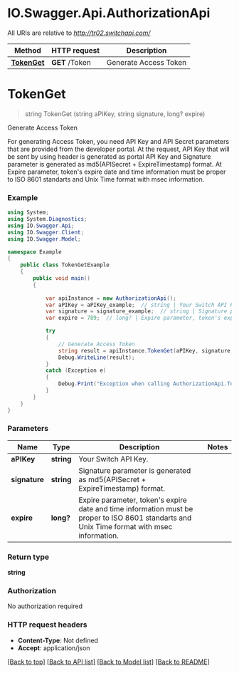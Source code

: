 # IO.Swagger.Api.AuthorizationApi

All URIs are relative to *http://tr02.switchapi.com/*

Method | HTTP request | Description
------------- | ------------- | -------------
[**TokenGet**](AuthorizationApi.md#tokenget) | **GET** /Token | Generate Access Token


<a name="tokenget"></a>
# **TokenGet**
> string TokenGet (string aPIKey, string signature, long? expire)

Generate Access Token

For generating Access Token, you need API Key and API Secret parameters that are provided from the developer portal. At the request, API Key that will be sent by using header is generated as portal API Key and Signature parameter is generated as md5(APISecret + ExpireTimestamp) format. At Expire parameter, token's expire date and time information must be proper to ISO 8601 standarts and Unix Time format with msec information. 

### Example
```csharp
using System;
using System.Diagnostics;
using IO.Swagger.Api;
using IO.Swagger.Client;
using IO.Swagger.Model;

namespace Example
{
    public class TokenGetExample
    {
        public void main()
        {
            
            var apiInstance = new AuthorizationApi();
            var aPIKey = aPIKey_example;  // string | Your Switch API Key.
            var signature = signature_example;  // string | Signature parameter is generated as md5(APISecret + ExpireTimestamp) format.
            var expire = 789;  // long? | Expire parameter, token's expire date and time information must be proper to ISO 8601 standarts and Unix Time format with msec information.

            try
            {
                // Generate Access Token
                string result = apiInstance.TokenGet(aPIKey, signature, expire);
                Debug.WriteLine(result);
            }
            catch (Exception e)
            {
                Debug.Print("Exception when calling AuthorizationApi.TokenGet: " + e.Message );
            }
        }
    }
}
```

### Parameters

Name | Type | Description  | Notes
------------- | ------------- | ------------- | -------------
 **aPIKey** | **string**| Your Switch API Key. | 
 **signature** | **string**| Signature parameter is generated as md5(APISecret + ExpireTimestamp) format. | 
 **expire** | **long?**| Expire parameter, token&#39;s expire date and time information must be proper to ISO 8601 standarts and Unix Time format with msec information. | 

### Return type

**string**

### Authorization

No authorization required

### HTTP request headers

 - **Content-Type**: Not defined
 - **Accept**: application/json

[[Back to top]](#) [[Back to API list]](../README.md#documentation-for-api-endpoints) [[Back to Model list]](../README.md#documentation-for-models) [[Back to README]](../README.md)

